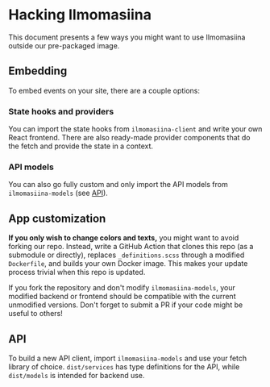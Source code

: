 # Hacking Ilmomasiina

This document presents a few ways you might want to use Ilmomasiina outside our pre-packaged image.

## Embedding

To embed events on your site, there are a couple options:

### State hooks and providers

You can import the state hooks from `ilmomasiina-client` and write your own React frontend. There are also ready-made
provider components that do the fetch and provide the state in a context.

### API models

You can also go fully custom and only import the API models from `ilmomasiina-models` (see [API](#api)).

## App customization

**If you only wish to change colors and texts,** you might want to avoid forking our repo. Instead, write a
GitHub Action that clones this repo (as a submodule or directly), replaces `_definitions.scss` through a modified
`Dockerfile`, and builds your own Docker image. This makes your update process trivial when this repo is updated.

If you fork the repository and don't modify `ilmomasiina-models`,
your modified backend or frontend should be compatible with the current unmodified versions.
Don't forget to submit a PR if your code might be useful to others!

## API

To build a new API client, import `ilmomasiina-models` and use your fetch library of choice. `dist/services` has
type definitions for the API, while `dist/models` is intended for backend use.
